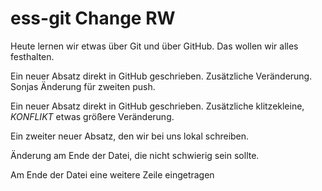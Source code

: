 # ess-git Change RW

Heute lernen wir etwas über Git und über GitHub.
Das wollen wir alles festhalten.

Ein neuer Absatz direkt in GitHub geschrieben. Zusätzliche Veränderung. Sonjas Änderung für zweiten push.


Ein neuer Absatz direkt in GitHub geschrieben. Zusätzliche klitzekleine, _KONFLIKT_ etwas größere Veränderung.



Ein zweiter neuer Absatz, den wir bei uns lokal schreiben.

Änderung am Ende der Datei, die nicht schwierig sein sollte.

Am Ende der Datei eine weitere Zeile eingetragen